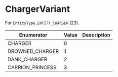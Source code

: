 # ChargerVariant

For `EntityType.ENTITY_CHARGER` (23). 

| Enumerator | Value | Description |
| - | - | - |
| CHARGER | 0 |  |
| DROWNED_CHARGER | 1 |  |
| DANK_CHARGER | 2 |  |
| CARRION_PRINCESS | 3 |  |
